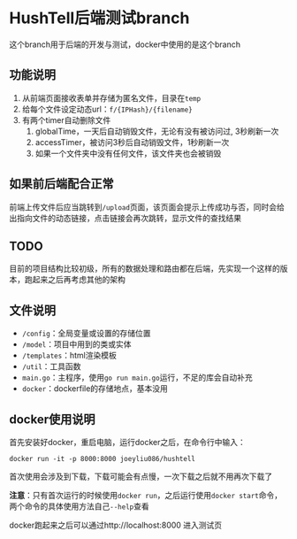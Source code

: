 # HushTell后端测试branch
这个branch用于后端的开发与测试，docker中使用的是这个branch

## 功能说明
1. 从前端页面接收表单并存储为匿名文件，目录在`temp`
2. 给每个文件设定动态url：`f/{IPHash}/{filename}`
3. 有两个timer自动删除文件
	1. globalTime，一天后自动销毁文件，无论有没有被访问过, 3秒刷新一次
	2. accessTimer，被访问3秒后自动销毁文件，1秒刷新一次
	3. 如果一个文件夹中没有任何文件，该文件夹也会被销毁

## 如果前后端配合正常
前端上传文件后应当跳转到`/upload`页面，该页面会提示上传成功与否，同时会给出指向文件的动态链接，点击链接会再次跳转，显示文件的查找结果

## TODO
目前的项目结构比较初级，所有的数据处理和路由都在后端，先实现一个这样的版本，跑起来之后再考虑其他的架构

## 文件说明
- `/config`：全局变量或设置的存储位置
- `/model`：项目中用到的类或实体
- `/templates`：html渲染模板
- `/util`：工具函数
- `main.go`：主程序，使用`go run main.go`运行，不足的库会自动补充
- `docker`：dockerfile的存储地点，基本没用

## docker使用说明
首先安装好docker，重启电脑，运行docker之后，在命令行中输入：

`docker run -it -p 8000:8000 joeyliu086/hushtell`

首次使用会涉及到下载，下载可能会有点慢，一次下载之后就不用再次下载了

**注意**：只有首次运行的时候使用`docker run`，之后运行使用`docker start`命令，两个命令的具体使用方法自己`--help`查看

docker跑起来之后可以通过http://localhost:8000 进入测试页